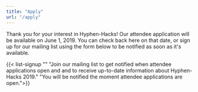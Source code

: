 ```yaml
---
title: "Apply"
url: "/apply"
---
```


Thank you for your interest in Hyphen-Hacks! Our attendee application will be
available on <time datetime="2019-06-01">June 1, 2019</time>. You can check back
here on that date, or sign up for our mailing list using the form below to be
notified as soon as it's available.

{{< list-signup "" "Join our mailing list to get notified when attendee applications open and and to receive up-to-date information about Hyphen-Hacks 2019." "You will be notified the moment attendee applications are open.">}}
